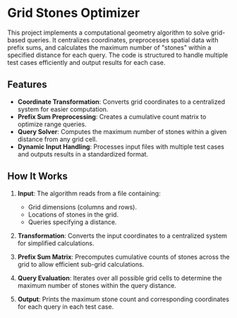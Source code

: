 # Grid Stones Optimizer

This project implements a computational geometry algorithm to solve grid-based queries. It centralizes coordinates, preprocesses spatial data with prefix sums, and calculates the maximum number of "stones" within a specified distance for each query. The code is structured to handle multiple test cases efficiently and output results for each case.

## Features

- **Coordinate Transformation**: Converts grid coordinates to a centralized system for easier computation.
- **Prefix Sum Preprocessing**: Creates a cumulative count matrix to optimize range queries.
- **Query Solver**: Computes the maximum number of stones within a given distance from any grid cell.
- **Dynamic Input Handling**: Processes input files with multiple test cases and outputs results in a standardized format.

## How It Works

1. **Input**: The algorithm reads from a file containing:
   - Grid dimensions (columns and rows).
   - Locations of stones in the grid.
   - Queries specifying a distance.
   
2. **Transformation**: Converts the input coordinates to a centralized system for simplified calculations.

3. **Prefix Sum Matrix**: Precomputes cumulative counts of stones across the grid to allow efficient sub-grid calculations.

4. **Query Evaluation**: Iterates over all possible grid cells to determine the maximum number of stones within the query distance.

5. **Output**: Prints the maximum stone count and corresponding coordinates for each query in each test case.

